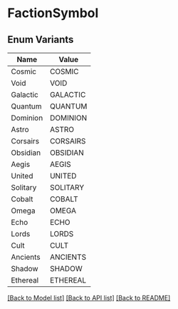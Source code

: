 # FactionSymbol

## Enum Variants

| Name | Value |
|---- | -----|
| Cosmic | COSMIC |
| Void | VOID |
| Galactic | GALACTIC |
| Quantum | QUANTUM |
| Dominion | DOMINION |
| Astro | ASTRO |
| Corsairs | CORSAIRS |
| Obsidian | OBSIDIAN |
| Aegis | AEGIS |
| United | UNITED |
| Solitary | SOLITARY |
| Cobalt | COBALT |
| Omega | OMEGA |
| Echo | ECHO |
| Lords | LORDS |
| Cult | CULT |
| Ancients | ANCIENTS |
| Shadow | SHADOW |
| Ethereal | ETHEREAL |


[[Back to Model list]](../README.md#documentation-for-models) [[Back to API list]](../README.md#documentation-for-api-endpoints) [[Back to README]](../README.md)


